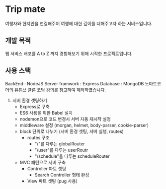 # Trip mate

여행자와 현지인을 연결해주어 여행에 대한 깊이를 더해주고자 하는 서비스입니다.

## 개발 목적

웹 서비스 배포를 A to Z 까지 경험해보기 위해 시작한 프로젝트입니다.

## 사용 스택

BackEnd : NodeJS
Server framwork : Express
Database : MongoDB
노마드코더의 유튜브 클론 코딩 강의를 참고하여 제작하였습니다.

1. 서버 환경 셋팅하기
   - Express로 구축
   - ES6 사용을 위한 Babel 설치
   - nodemon으로 코드 변경시 서버 자동 재시작 설정
   - middleware 설정 (morgan, helmet, body-parser, cookie-parser)
   - block 단위로 나누기 (서버 환경 셋팅, 서버 실행, routes)
     - routes 구조
       - "/"를 다루는 globalRouter
       - "/user"를 다루는 userRoutr
       - "/schedule"을 다루는 scheduleRouter
   - MVC 패턴으로 서버 구축
     - Controller 파트 셋팅
       - Search Controller 형태 완성
     - View 파트 셋팅 (pug 사용)
